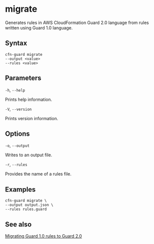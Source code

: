# migrate<a name="cfn-guard-migrate"></a>

Generates rules in AWS CloudFormation Guard 2\.0 language from rules written using Guard 1\.0 language\.

## Syntax<a name="cfn-guard-migrate-synopsis"></a>

```
cfn-guard migrate
--output <value>
--rules <value>
```

## Parameters<a name="cfn-guard-migrate-flags"></a>

`-h`, `--help`

Prints help information\.

`-V`, `--version`

Prints version information\.

## Options<a name="cfn-guard-migrate-options"></a>

`-o`, `--output`

Writes to an output file\.

`-r`, `--rules`

Provides the name of a rules file\.

## Examples<a name="cfn-guard-migrate-examples"></a>

```
cfn-guard migrate \
--output output.json \
--rules rules.guard
```

## See also<a name="cfn-guard-migrate-see-also"></a>

[Migrating Guard 1\.0 rules to Guard 2\.0](migrate-rules.md)
